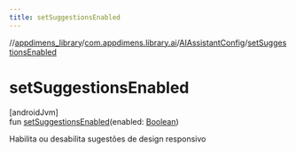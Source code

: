 ```yaml
---
title: setSuggestionsEnabled
---
```

//[appdimens_library](../../../index.html)/[com.appdimens.library.ai](../index.html)/[AIAssistantConfig](index.html)/[setSuggestionsEnabled](set-suggestions-enabled.html)



# setSuggestionsEnabled



[androidJvm]\
fun [setSuggestionsEnabled](set-suggestions-enabled.html)(enabled: [Boolean](https://kotlinlang.org/api/core/kotlin-stdlib/kotlin/-boolean/index.html))



Habilita ou desabilita sugestões de design responsivo



